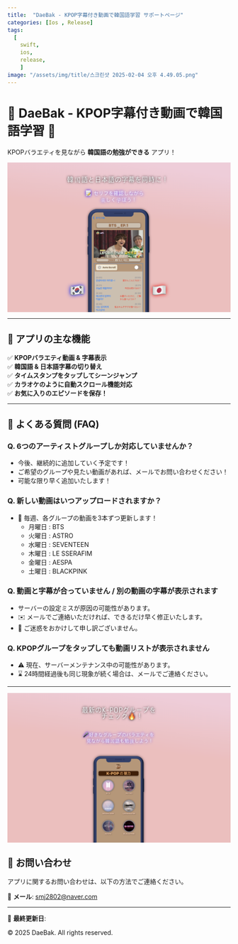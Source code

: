 ```yaml
---
title:  "DaeBak - KPOP字幕付き動画で韓国語学習 サポートページ"
categories: [Ios , Release]
tags:
  [
    swift,
    ios,
    release,
    ] 
image: "/assets/img/title/스크린샷 2025-02-04 오후 4.49.05.png"
---
```


# 🎤 DaeBak - KPOP字幕付き動画で韓国語学習 🎤  
KPOPバラエティを見ながら **韓国語の勉強ができる** アプリ！  

<div style="display: flex; justify-content: space-around;">
  <img src="/assets/img/posts/post/스크린샷 2025-02-17 오전 2.17.34.png" width="800" />
</div>

---

## 📌 アプリの主な機能  
✅ **KPOPバラエティ動画 & 字幕表示**  
✅ **韓国語 & 日本語字幕の切り替え**  
✅ **タイムスタンプをタップしてシーンジャンプ**  
✅ **カラオケのように自動スクロール機能対応**  
✅ **お気に入りのエピソードを保存！**  

---

## 🧐 よくある質問 (FAQ)  
### Q. 6つのアーティストグループしか対応していませんか？  
- 今後、継続的に追加していく予定です！
-  ご希望のグループや見たい動画があれば、メールでお問い合わせください！
- 可能な限り早く追加いたします！ 

### Q. 新しい動画はいつアップロードされますか？ 
- 📅 毎週、各グループの動画を3本ずつ更新します！  
    - 月曜日 : BTS
    - 火曜日 : ASTRO
    - 水曜日 : SEVENTEEN
    - 木曜日 : LE SSERAFIM
    - 金曜日 : AESPA
    - 土曜日 : BLACKPINK

### Q.  動画と字幕が合っていません / 別の動画の字幕が表示されます
- サーバーの設定ミスが原因の可能性があります。
- ✉️ メールでご連絡いただければ、できるだけ早く修正いたします。
- 🙏 ご迷惑をおかけして申し訳ございません。

### Q. KPOPグループをタップしても動画リストが表示されません
- ⚠️ 現在、サーバーメンテナンス中の可能性があります。
- ⌛ 24時間経過後も同じ現象が続く場合は、メールでご連絡ください。

---

<div style="display: flex; justify-content: space-around;">
  <img src="/assets/img/posts/post/스크린샷 2025-02-17 오전 2.49.34.png" width="800" />
</div>


## 📩 お問い合わせ  
アプリに関するお問い合わせは、以下の方法でご連絡ください。  

📧 **メール**: [smj2802@naver.com](mailto:smj2802@naver.com)  

---

📅 **最終更新日**: 

© 2025 DaeBak. All rights reserved.  
